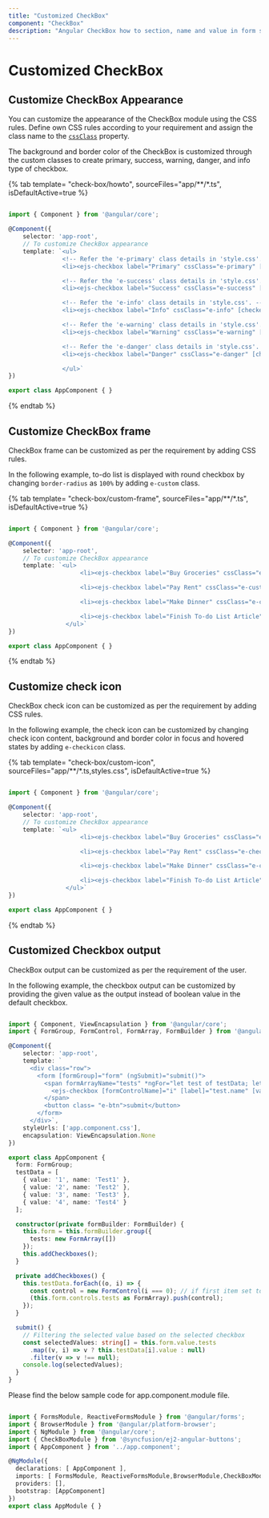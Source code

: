 ```yaml
---
title: "Customized CheckBox"
component: "CheckBox"
description: "Angular CheckBox how to section, name and value in form submit, and customization of CheckBox appearance, frame & check icon."
---
```


# Customized CheckBox

## Customize CheckBox Appearance

You can customize the appearance of the CheckBox module using the CSS rules.
Define own CSS rules according to your requirement and assign the class name to the [`cssClass`](../../api/check-box#cssclass) property.

The background and border color of the CheckBox is customized through the custom classes to create primary, success, warning, danger, and
info type of checkbox.

{% tab template= "check-box/howto", sourceFiles="app/**/*.ts", isDefaultActive=true %}

```typescript

import { Component } from '@angular/core';

@Component({
    selector: 'app-root',
    // To customize CheckBox appearance
    template: `<ul>
               <!-- Refer the 'e-primary' class details in 'style.css'. -->
               <li><ejs-checkbox label="Primary" cssClass="e-primary" [checked]="true"></ejs-checkbox></li>

               <!-- Refer the 'e-success' class details in 'style.css'. -->
               <li><ejs-checkbox label="Success" cssClass="e-success" [checked]="true"></ejs-checkbox></li>

               <!-- Refer the 'e-info' class details in 'style.css'. -->
               <li><ejs-checkbox label="Info" cssClass="e-info" [checked]="true"></ejs-checkbox></li>

               <!-- Refer the 'e-warning' class details in 'style.css'. -->
               <li><ejs-checkbox label="Warning" cssClass="e-warning" [checked]="true"></ejs-checkbox></li>

               <!-- Refer the 'e-danger' class details in 'style.css'. -->
               <li><ejs-checkbox label="Danger" cssClass="e-danger" [checked]="true"></ejs-checkbox></li>

               </ul>`
})

export class AppComponent { }

```

{% endtab %}

## Customize CheckBox frame

CheckBox frame can be customized as per the requirement by adding CSS rules.

In the following example, to-do list is displayed with round checkbox by changing `border-radius` as `100%` by adding `e-custom` class.

{% tab template= "check-box/custom-frame", sourceFiles="app/**/*.ts", isDefaultActive=true %}

```typescript

import { Component } from '@angular/core';

@Component({
    selector: 'app-root',
    // To customize CheckBox appearance
    template: `<ul>
                    <li><ejs-checkbox label="Buy Groceries" cssClass="e-custom" [checked]="true"></ejs-checkbox></li>

                    <li><ejs-checkbox label="Pay Rent" cssClass="e-custom"></ejs-checkbox></li>

                    <li><ejs-checkbox label="Make Dinner" cssClass="e-custom"></ejs-checkbox></li>

                    <li><ejs-checkbox label="Finish To-do List Article" cssClass="e-custom"></ejs-checkbox></li>
                </ul>`
})

export class AppComponent { }

```

{% endtab %}

## Customize check icon

CheckBox check icon can be customized as per the requirement by adding CSS rules.

In the following example, the check icon can be customized by changing check icon content, background and
border color in focus and hovered states by adding `e-checkicon` class.

{% tab template= "check-box/custom-icon", sourceFiles="app/**/*.ts,styles.css", isDefaultActive=true %}

```typescript

import { Component } from '@angular/core';

@Component({
    selector: 'app-root',
    // To customize CheckBox appearance
    template: `<ul>
                    <li><ejs-checkbox label="Buy Groceries" cssClass="e-checkicon" [checked]="true"></ejs-checkbox></li>

                    <li><ejs-checkbox label="Pay Rent" cssClass="e-checkicon"></ejs-checkbox></li>

                    <li><ejs-checkbox label="Make Dinner" cssClass="e-checkicon"></ejs-checkbox></li>

                    <li><ejs-checkbox label="Finish To-do List Article" cssClass="e-checkicon"></ejs-checkbox></li>
                </ul>`
})

export class AppComponent { }

```

{% endtab %}

## Customized Checkbox output

CheckBox output can be customized as per the requirement of the user.

In the following example, the checkbox output can be customized by providing the given value as the output instead of boolean value in  the default checkbox.

```typescript

import { Component, ViewEncapsulation } from '@angular/core';
import { FormGroup, FormControl, FormArray, FormBuilder } from '@angular/forms';

@Component({
    selector: 'app-root',
    template: `
      <div class="row">
        <form [formGroup]="form" (ngSubmit)="submit()">
          <span formArrayName="tests" *ngFor="let test of testData; let i = index">
            <ejs-checkbox [formControlName]="i" [label]="test.name" [value]="test.value"></ejs-checkbox>
          </span>
          <button class= "e-btn">submit</button>
        </form>
      </div>`,
    styleUrls: ['app.component.css'],
    encapsulation: ViewEncapsulation.None
})

export class AppComponent {
  form: FormGroup;
  testData = [
    { value: '1', name: 'Test1' },
    { value: '2', name: 'Test2' },
    { value: '3', name: 'Test3' },
    { value: '4', name: 'Test4' }
  ];

  constructor(private formBuilder: FormBuilder) {
    this.form = this.formBuilder.group({
      tests: new FormArray([])
    });
    this.addCheckboxes();
  }

  private addCheckboxes() {
    this.testData.forEach((o, i) => {
      const control = new FormControl(i === 0); // if first item set to true, else false
      (this.form.controls.tests as FormArray).push(control);
    });
  }

  submit() {
    // Filtering the selected value based on the selected checkbox
    const selectedValues: string[] = this.form.value.tests
      .map((v, i) => v ? this.testData[i].value : null)
      .filter(v => v !== null);
    console.log(selectedValues);
  }
}

```

Please find the below sample code for app.component.module file.

```typescript

import { FormsModule, ReactiveFormsModule } from '@angular/forms';
import { BrowserModule } from '@angular/platform-browser';
import { NgModule } from '@angular/core';
import { CheckBoxModule } from '@syncfusion/ej2-angular-buttons';
import { AppComponent } from '../app.component';

@NgModule({
  declarations: [ AppComponent ],
  imports: [ FormsModule, ReactiveFormsModule,BrowserModule,CheckBoxModule],
  providers: [],
  bootstrap: [AppComponent]
})
export class AppModule { }

```
